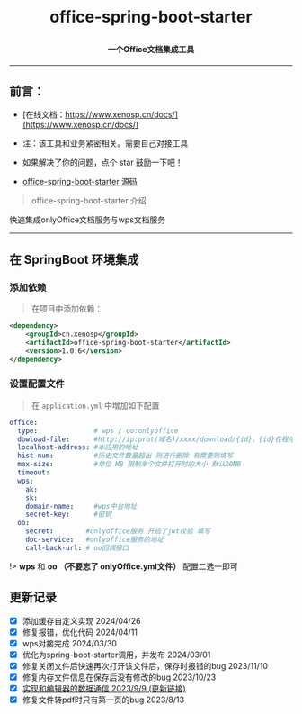 
<h1 align="center" style="margin: 30px 0 30px; font-weight: bold;">office-spring-boot-starter</h1>
<h4 align="center">一个Office文档集成工具</h4>


---

## 前言： <!-- {docsify-ignore} -->
- [在线文档：https://www.xenosp.cn/docs/](https://www.xenosp.cn/docs/)

- 注：该工具和业务紧密相关。需要自己对接工具

-  如果解决了你的问题，点个 star 鼓励一下吧！
-  [office-spring-boot-starter 源码](https://gitee.com/th8664484/office-spring-boot-starter) 


> office-spring-boot-starter 介绍 <!-- {docsify-ignore} -->

快速集成onlyOffice文档服务与wps文档服务

-----------------------------------

## 在 SpringBoot 环境集成

### 添加依赖
> 在项目中添加依赖：
```xml
<dependency>
    <groupId>cn.xenosp</groupId>
    <artifactId>office-spring-boot-starter</artifactId>
    <version>1.0.6</version>
</dependency>
```

### 设置配置文件
> 在 `application.yml` 中增加如下配置
```yaml
office:
  type:              # wps / oo:onlyoffice
  dowload-file:      #http://ip:prot(域名)/xxxx/download/{id}，{id}在程序中动态拼接上的
  localhost-address: #本应用的地址
  hist-num:          #历史文件数量超出 则进行删除 有需要则填写
  max-size:          #单位 MB 限制单个文件打开时的大小 默认20MB
  timeout: 
  wps:
    ak: 
    sk: 
    domain-name:     #wps中台地址
    secret-key:      #密钥
  oo:
    secret:        #onlyoffice服务 开启了jwt校验 填写
    doc-service:   #onlyoffice服务的地址
    call-back-url: # oo回调接口
```

!> **wps** 和 **oo （不要忘了 onlyOffice.yml文件）** 配置二选一即可 

## 更新记录

- [x] 添加缓存自定义实现 2024/04/26
- [x] 修复报错，优化代码 2024/04/11
- [x] wps对接完成 2024/03/30
- [x] 优化为spring-boot-starter调用，并发布 2024/03/01
- [x] 修复关闭文件后快速再次打开该文件后，保存时报错的bug 2023/11/10
- [x] 修复内存文件信息在保存后没有修改的bug 2023/10/23
- [x] [实现和编辑器的数据通信 2023/9/9 (更新链接)](https://blog.xenosp.cn/posts/87468caf/)
- [x] 修复文件转pdf时只有第一页的bug 2023/8/13